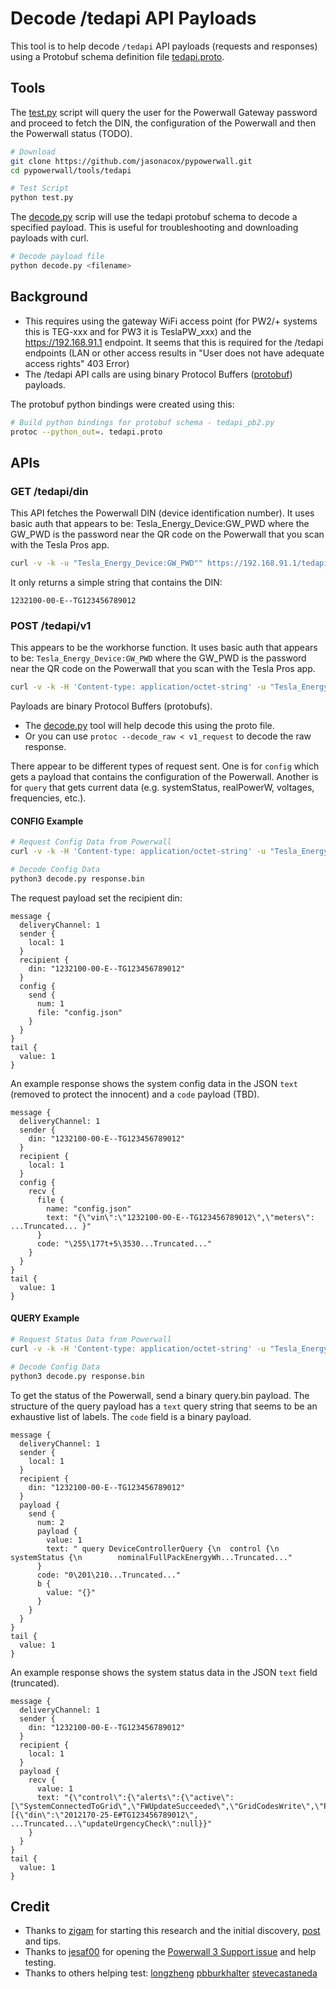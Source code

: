 # Decode /tedapi API Payloads

This tool is to help decode `/tedapi` API payloads (requests and responses) using a Protobuf schema definition file [tedapi.proto](tedapi.proto).

## Tools

The [test.py](test.py) script will query the user for the Powerwall Gateway password and proceed to fetch the DIN, the configuration of the Powerwall and then the Powerwall status (TODO).

```bash
# Download 
git clone https://github.com/jasonacox/pypowerwall.git
cd pypowerwall/tools/tedapi

# Test Script
python test.py
```

The [decode.py](decode.py) scrip will use the tedapi protobuf schema to decode a specified payload. This is useful for troubleshooting and downloading payloads with curl.

```bash
# Decode payload file
python decode.py <filename>
```

## Background

* This requires using the gateway WiFi access point (for PW2/+ systems this is TEG-xxx and for PW3 it is TeslaPW_xxx) and the https://192.168.91.1 endpoint. It seems that this is required for the /tedapi endpoints (LAN or other access results in "User does not have adequate access rights" 403 Error)
* The /tedapi API calls are using binary Protocol Buffers ([protobuf](https://protobuf.dev/)) payloads.

The protobuf python bindings were created using this:
```bash
# Build python bindings for protobuf schema - tedapi_pb2.py
protoc --python_out=. tedapi.proto
```

## APIs

### GET /tedapi/din

This API fetches the Powerwall DIN (device identification number). It uses basic auth that appears to be: Tesla_Energy_Device:GW_PWD where the GW_PWD is the password near the QR code on the Powerwall that you scan with the Tesla Pros app.

```bash
curl -v -k -u "Tesla_Energy_Device:GW_PWD"" https://192.168.91.1/tedapi/din
```

It only returns a simple string that contains the DIN:

```
1232100-00-E--TG123456789012
```

### POST /tedapi/v1

This appears to be the workhorse function. It uses basic auth that appears to be: `Tesla_Energy_Device:GW_PWD` where the GW_PWD is the password near the QR code on the Powerwall that you scan with the Tesla Pros app.

```bash
curl -v -k -H 'Content-type: application/octet-string' -u "Tesla_Energy_Device:GW_PWD" --data-binary @request.bin https://192.168.91.1/tedapi/v1
```

Payloads are binary Protocol Buffers (protobufs). 

* The [decode.py](decode.py) tool will help decode this using the proto file.
* Or you can use `protoc --decode_raw < v1_request` to decode the raw response.

There appear to be different types of request sent. One is for `config` which gets a payload that contains the configuration of the Powerwall. Another is for `query` that gets current data (e.g. systemStatus, realPowerW, voltages, frequencies, etc.).

#### CONFIG Example

```bash
# Request Config Data from Powerwall
curl -v -k -H 'Content-type: application/octet-string' -u "Tesla_Energy_Device:GW_PWD" --data-binary @request.bin https://192.168.91.1/tedapi/v1 > response.bin

# Decode Config Data
python3 decode.py response.bin
```

The request payload set the recipient din:

```
message {
  deliveryChannel: 1
  sender {
    local: 1
  }
  recipient {
    din: "1232100-00-E--TG123456789012"
  }
  config {
    send {
      num: 1
      file: "config.json"
    }
  }
}
tail {
  value: 1
}
```

An example response shows the system config data in the JSON `text` (removed to protect the innocent) and a `code` payload (TBD).

```
message {
  deliveryChannel: 1
  sender {
    din: "1232100-00-E--TG123456789012"
  }
  recipient {
    local: 1
  }
  config {
    recv {
      file {
        name: "config.json"
        text: "{\"vin\":\"1232100-00-E--TG123456789012\",\"meters\": ...Truncated... }"
      }
      code: "\255\177t+5\3530...Truncated..."
    }
  }
}
tail {
  value: 1
}
```

#### QUERY Example

```bash
# Request Status Data from Powerwall
curl -v -k -H 'Content-type: application/octet-string' -u "Tesla_Energy_Device:GW_PWD" --data-binary @query.bin https://192.168.91.1/tedapi/v1 > response.bin

# Decode Config Data
python3 decode.py response.bin
```

To get the status of the Powerwall, send a binary query.bin payload. The structure of the query payload has a `text` query string that seems to be an exhaustive list of labels.  The `code` field is a binary payload.

```
message {
  deliveryChannel: 1
  sender {
    local: 1
  }
  recipient {
    din: "1232100-00-E--TG123456789012"
  }
  payload {
    send {
      num: 2
      payload {
        value: 1
        text: " query DeviceControllerQuery {\n  control {\n    systemStatus {\n        nominalFullPackEnergyWh...Truncated..."
      }
      code: "0\201\210...Truncated..."
      b {
        value: "{}"
      }
    }
  }
}
tail {
  value: 1
}
```

An example response shows the system status data in the JSON `text` field (truncated).

```
message {
  deliveryChannel: 1
  sender {
    din: "1232100-00-E--TG123456789012"
  }
  recipient {
    local: 1
  }
  payload {
    recv {
      value: 1
      text: "{\"control\":{\"alerts\":{\"active\":[\"SystemConnectedToGrid\",\"FWUpdateSucceeded\",\"GridCodesWrite\",\"PodCommissionTime\"]},\"batteryBlocks\":[{\"din\":\"2012170-25-E#TG123456789012\", ...Truncated...\"updateUrgencyCheck\":null}}"
    }
  }
}
tail {
  value: 1
}
```

## Credit

* Thanks to [zigam](https://github.com/zigam) for starting this research and the initial discovery, [post](https://github.com/jrester/tesla_powerwall/issues/20#issuecomment-1810848383) and tips.
* Thanks to [jesaf00](https://github.com/jesaf00) for opening the [Powerwall 3 Support issue](https://github.com/jasonacox/Powerwall-Dashboard/issues/387) and help testing.
* Thanks to others helping test: [longzheng](https://github.com/longzheng) [pbburkhalter](https://github.com/pbburkhalter) [stevecastaneda](https://github.com/stevecastaneda) 
